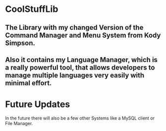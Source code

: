 # CoolStuffLib
The Library with my changed Version of the Command Manager and Menu System from Kody Simpson.
-----
Also it contains my Language Manager, which is a really powerful tool, that allows developers to manage multiple languages very easily with minimal effort.
-----
# Future Updates
In the future there will also be a few other Systems like a MySQL client or File Manager.
